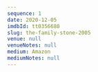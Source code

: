```yaml
---
sequence: 1
date: 2020-12-05
imdbId: tt0356680
slug: the-family-stone-2005
venue: null
venueNotes: null
medium: Amazon
mediumNotes: null
---
```


